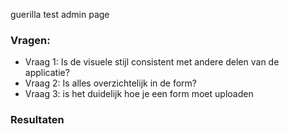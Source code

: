 guerilla test admin page 


### Vragen:
- Vraag 1: Is de visuele stijl consistent met andere delen van de applicatie?
- Vraag 2: Is alles overzichtelijk in de form?
- Vraag 3: is het duidelijk hoe je een form moet uploaden

### Resultaten